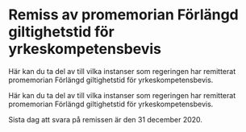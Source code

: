 # Remiss av promemorian Förlängd giltighetstid för yrkeskompetensbevis

Här kan du ta del av till vilka instanser som regeringen har remitterat promemorian Förlängd giltighetstid för yrkeskompetensbevis.

Här kan du ta del av till vilka instanser som regeringen har remitterat promemorian Förlängd giltighetstid för yrkeskompetensbevis.

Sista dag att svara på remissen är den 31 december 2020.
